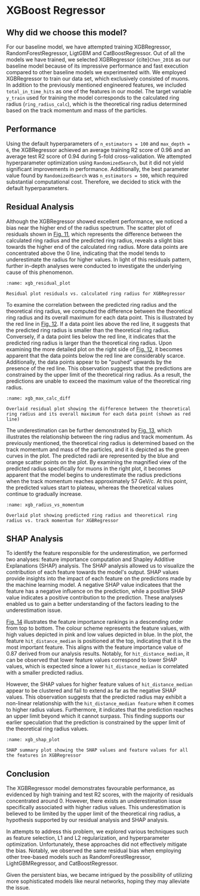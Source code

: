 # XGBoost Regressor

## Why did we choose this model?

For our baseline model, we have attempted training XGBRegressor, RandomForestRegressor, LigtGBM and CatBoostRegressor. Out of all the models we have trained, we selected XGBRegressor {cite}`Chen_2016` as our baseline model because of its impressive performance and fast execution compared to other baseline models we experimented with. We employed XGBRegressor to train our data set, which exclusively consisted of muons. In addition to the previously mentioned engineered features, we included `total_in_time_hits` as one of the features in our model. The target variable `y_train` used for training the model corresponds to the calculated ring radius (`ring_radius_calc`), which is the theoretical ring radius determined based on the track momentum and mass of the particles.

## Performance

Using the default hyperparameters of `n_estimators = 100` and `max_depth = 6`, the XGBRegressor achieved an average training R2 score of 0.96 and an average test R2 score of 0.94 during 5-fold cross-validation. We attempted hyperparameter optimization using `RandomizedSearch`, but it did not yield significant improvements in performance. Additionally, the best parameter value found by `RandomizedSearch` was `n_estimators = 500`, which required substantial computational cost. Therefore, we decided to stick with the default hyperparameters.

## Residual Analysis

Although the XGBRegressor showed excellent performance, we noticed a bias near the higher end of the radius spectrum. The scatter plot of residuals shown in [Fig. 11](xgb_residual_plot), which represents the difference between the calculated ring radius and the predicted ring radius, reveals a slight bias towards the higher end of the calculated ring radius. More data points are concentrated above the 0 line, indicating that the model tends to underestimate the radius for higher values. In light of this residuals pattern, further in-depth analyses were conducted to investigate the underlying cause of this phenomenon.

```{figure} ../../../../../figures/xgb_residual_plot.png 
:name: xgb_residual_plot

Residual plot residuals vs. calculated ring radius for XGBRegressor
```       

To examine the correlation between the predicted ring radius and the theoretical ring radius, we computed the difference between the theoretical ring radius and its overall maximum for each data point. This is illustrated by the red line in [Fig. 12](xgb_max_calc_diff). If a data point lies above the red line, it suggests that the predicted ring radius is smaller than the theoretical ring radius. Conversely, if a data point lies below the red line, it indicates that the predicted ring radius is larger than the theoretical ring radius. Upon examining the more detailed plot on the right side of [Fig. 12](xgb_max_calc_diff), it becomes apparent that the data points below the red line are considerably scarce. Additionally, the data points appear to be "pushed" upwards by the presence of the red line. This observation suggests that the predictions are constrained by the upper limit of the theoretical ring radius. As a result, the predictions are unable to exceed the maximum value of the theoretical ring radius.

```{figure} ../../../../../figures/xgb_max_calc_diff.png
:name: xgb_max_calc_diff

Overlaid residual plot showing the difference between the theoretical ring radius and its overall maximum for each data point (shown as red line)
```

The underestimation can be further demonstrated by [Fig. 13](xgb_radius_vs_momentum), which illustrates the relationship between the ring radius and track momentum. As previously mentioned, the theoretical ring radius is determined based on the track momentum and mass of the particles, and it is depicted as the green curves in the plot. The predicted radii are represented by the blue and orange scatter points on the plot. By examining the magnified view of the predicted radius specifically for muons in the right plot, it becomes apparent that the model begins to underestimate the radius predictions when the track momentum reaches approximately 57 GeV/c. At this point, the predicted values start to plateau, whereas the theoretical values continue to gradually increase.

```{figure} ../../../../../figures/xgb_radius_vs_momentum.png 
:name: xgb_radius_vs_momentum

Overlaid plot showing predicted ring radius and theoretical ring radius vs. track momentum for XGBRegressor
```       

## SHAP Analysis

To identify the feature responsible for the underestimation, we performed two analyses: feature importance computation and Shapley Additive Explanations (SHAP) analysis. The SHAP analysis allowed us to visualize the contribution of each feature towards the model's output. SHAP values provide insights into the impact of each feature on the predictions made by the machine learning model. A negative SHAP value indicatees that the feature has a negative influence on the prediction, while a positive SHAP value indicates a positive contribution to the prediction. These analyses enabled us to gain a better understanding of the factors leading to the underestimation issue.

[Fig. 14](xgb_shap_plot) illustrates the feature importance rankings in a descending order from top to bottom. The colour scheme represents the feature values, with high values depicted in pink and low values depicted in blue. In the plot, the feature `hit_distance_median` is positioned at the top, indicating that it is the most important feature. This aligns with the feature importance value of 0.87 derived from our analysis results. Notably, for `hit_distance_median`, it can be observed that lower feature values correspond to lower SHAP values, which is expected since a lower `hit_distance_median` is correlated with a smaller predicted radius.

However, the SHAP values for higher feature values of `hit_distance_median` appear to be clustered and fail to extend as far as the negative SHAP values. This observation suggests that the predicted radius may exhibit a non-linear relationship with the `hit_distance_median feature` when it comes to higher radius values. Furthermore, it indicates that the prediction reaches an upper limit beyond which it cannot surpass. This finding supports our earlier speculation that the prediction is constrained by the upper limit of the theoretical ring radius values.

```{figure} ../../../../../figures/xgb_shap_plot.png
:name: xgb_shap_plot

SHAP summary plot showing the SHAP values and feature values for all the features in XGBRegressor
```

## Conclusion

The XGBRegressor model demonstrates favourable performance, as evidenced by high training and test R2 scores, with the majority of residuals concentrated around 0. However, there exists an underestimation issue specifically associated with higher radius values. This underestimation is believed to be limited by the upper limit of the theoretical ring radius, a hypothesis supported by our residual analysis and SHAP analysis.

In attempts to address this problem, we explored various techniques such as feature selection, L1 and L2 regularization, and hyperparameter optimization. Unfortunately, these approaches did not effectively mitigate the bias. Notably, we observed the same residual bias when employing other tree-based models such as RandomForestRegressor, LightGBMRegressor, and CatBoostRegressor.

Given the persistent bias, we became intrigued by the possibility of utilizing more sophisticated models like neural networks, hoping they may alleviate the issue.
